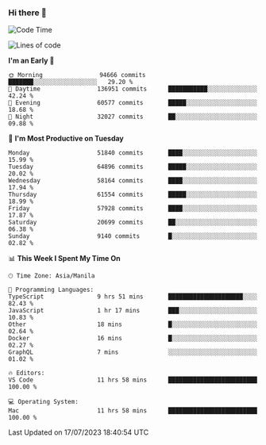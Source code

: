 ### Hi there 👋

<!--START_SECTION:waka-->
![Code Time](http://img.shields.io/badge/Code%20Time-4%2C162%20hrs%2029%20mins-blue)

![Lines of code](https://img.shields.io/badge/From%20Hello%20World%20I%27ve%20Written-116.8%20million%20lines%20of%20code-blue)

**I'm an Early 🐤** 

```text
🌞 Morning                94666 commits       ███████░░░░░░░░░░░░░░░░░░   29.20 % 
🌆 Daytime                136951 commits      ███████████░░░░░░░░░░░░░░   42.24 % 
🌃 Evening                60577 commits       █████░░░░░░░░░░░░░░░░░░░░   18.68 % 
🌙 Night                  32027 commits       ██░░░░░░░░░░░░░░░░░░░░░░░   09.88 % 
```
📅 **I'm Most Productive on Tuesday** 

```text
Monday                   51840 commits       ████░░░░░░░░░░░░░░░░░░░░░   15.99 % 
Tuesday                  64896 commits       █████░░░░░░░░░░░░░░░░░░░░   20.02 % 
Wednesday                58164 commits       ████░░░░░░░░░░░░░░░░░░░░░   17.94 % 
Thursday                 61554 commits       █████░░░░░░░░░░░░░░░░░░░░   18.99 % 
Friday                   57928 commits       ████░░░░░░░░░░░░░░░░░░░░░   17.87 % 
Saturday                 20699 commits       ██░░░░░░░░░░░░░░░░░░░░░░░   06.38 % 
Sunday                   9140 commits        █░░░░░░░░░░░░░░░░░░░░░░░░   02.82 % 
```


📊 **This Week I Spent My Time On** 

```text
🕑︎ Time Zone: Asia/Manila

💬 Programming Languages: 
TypeScript               9 hrs 51 mins       █████████████████████░░░░   82.43 % 
JavaScript               1 hr 17 mins        ███░░░░░░░░░░░░░░░░░░░░░░   10.83 % 
Other                    18 mins             █░░░░░░░░░░░░░░░░░░░░░░░░   02.64 % 
Docker                   16 mins             █░░░░░░░░░░░░░░░░░░░░░░░░   02.27 % 
GraphQL                  7 mins              ░░░░░░░░░░░░░░░░░░░░░░░░░   01.02 % 

🔥 Editors: 
VS Code                  11 hrs 58 mins      █████████████████████████   100.00 % 

💻 Operating System: 
Mac                      11 hrs 58 mins      █████████████████████████   100.00 % 
```


 Last Updated on 17/07/2023 18:40:54 UTC
<!--END_SECTION:waka-->


<!--
**rad182/rad182** is a ✨ _special_ ✨ repository because its `README.md` (this file) appears on your GitHub profile.

Here are some ideas to get you started:

- 🔭 I’m currently working on ...
- 🌱 I’m currently learning ...
- 👯 I’m looking to collaborate on ...
- 🤔 I’m looking for help with ...
- 💬 Ask me about ...
- 📫 How to reach me: ...
- 😄 Pronouns: ...
- ⚡ Fun fact: ...
-->
